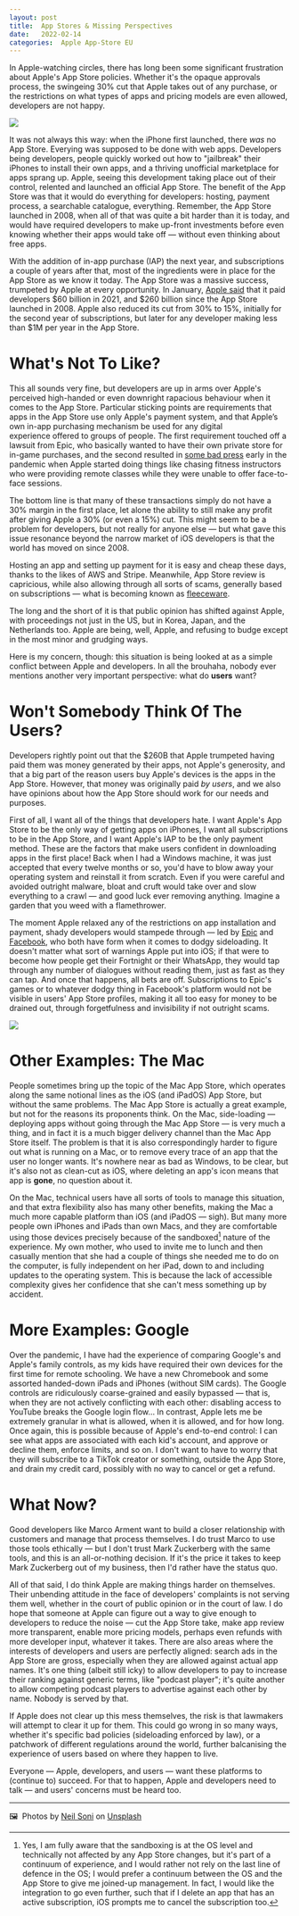 ```yaml
---
layout: post
title:  App Stores & Missing Perspectives 
date:   2022-02-14 
categories:  Apple App-Store EU
---
```


In Apple-watching circles, there has long been some significant frustration about Apple's App Store policies. Whether it's the opaque approvals process, the swingeing 30% cut that Apple takes out of any purchase, or the restrictions on what types of apps and pricing models are even allowed, developers are not happy.

![](/images/image.10.png)

It was not always this way: when the iPhone first launched, there *was* no App Store. Everying was supposed to be done with web apps. Developers being developers, people quickly worked out how to "jailbreak" their iPhones to install their own apps, and a thriving unofficial marketplace for apps sprang up. Apple, seeing this development taking place out of their control, relented and launched an official App Store. The benefit of the App Store was that it would do everything for developers: hosting, payment process, a searchable catalogue, everything. Remember, the App Store launched in 2008, when all of that was quite a bit harder than it is today, and would have required developers to make up-front investments before even knowing whether their apps would take off — without even thinking about free apps.

With the addition of in-app purchase (IAP) the next year, and subscriptions a couple of years after that, most of the ingredients were in place for the App Store as we know it today. The App Store was a massive success, trumpeted by Apple at every opportunity. In January, [Apple said](https://www.apple.com/newsroom/2022/01/apple-services-enrich-peoples-lives-throughout-the-year/) that it paid developers $60 billion in 2021, and $260 billion since the App Store launched in 2008. Apple also reduced its cut from 30% to 15%, initially for the second year of subscriptions, but later for any developer making less than $1M per year in the App Store.

# What's Not To Like?

This all sounds very fine, but developers are up in arms over Apple's perceived high-handed or even downright rapacious behaviour when it comes to the App Store. Particular sticking points are requirements that apps in the App Store use only Apple's payment system, and that Apple’s own in-app purchasing mechanism be used for any digital experience offered to groups of people. The first requirement touched off a lawsuit from Epic, who basically wanted to have their own private store for in-game purchases, and the second resulted in [some bad press](https://www.macrumors.com/2021/04/22/apple-extends-in-app-purchase-event-requirement/) early in the pandemic when Apple started doing things like chasing fitness instructors who were providing remote classes while they were unable to offer face-to-face sessions.

The bottom line is that many of these transactions simply do not have a 30% margin in the first place, let alone the ability to still make any profit after giving Apple a 30% (or even a 15%) cut. This might seem to be a problem for developers, but not really for anyone else — but what gave this issue resonance beyond the narrow market of iOS developers is that the world has moved on since 2008.

Hosting an app and setting up payment for it is easy and cheap these days, thanks to the likes of AWS and Stripe. Meanwhile, App Store review is capricious, while also allowing through all sorts of scams, generally based on subscriptions — what is becoming known as [fleeceware](https://www.wired.com/story/what-is-fleeceware-protect-yourself/).

The long and the short of it is that public opinion has shifted against Apple, with proceedings not just in the US, but in Korea, Japan, and the Netherlands too. Apple are being, well, Apple, and refusing to budge except in the most minor and grudging ways.

Here is my concern, though: this situation is being looked at as a simple conflict between Apple and developers. In all the brouhaha, nobody ever mentions another very important perspective: what do **users** want?

# Won't Somebody Think Of The Users?

Developers rightly point out that the $260B that Apple trumpeted having paid them was money generated by their apps, not Apple's generosity, and that a big part of the reason users buy Apple's devices is the apps in the App Store. However, that money was originally paid *by users*, and we also have opinions about how the App Store should work for our needs and purposes.

First of all, I want all of the things that developers hate. I want Apple's App Store to be the only way of getting apps on iPhones, I want all subscriptions to be in the App Store, and I want Apple's IAP to be the only payment method. These are the factors that make users confident in downloading apps in the first place! Back when I had a Windows machine, it was just accepted that every twelve months or so, you'd have to blow away your operating system and reinstall it from scratch. Even if you were careful and avoided outright malware, bloat and cruft would take over and slow everything to a crawl — and good luck ever removing anything. Imagine a garden that you weed with a flamethrower.

The moment Apple relaxed any of the restrictions on app installation and payment, shady developers would stampede through — led by [Epic](https://www.engadget.com/apple-epic-app-store-account-212948667.html) and [Facebook](https://appleinsider.com/articles/19/01/30/apple-has-revoked-facebooks-enterprise-developer-certificates-after-sideload-violations), who both have form when it comes to dodgy sideloading. It doesn't matter what sort of warnings Apple put into iOS; if that were to become how people get their Fortnight or their WhatsApp, they would tap through any number of dialogues without reading them, just as fast as they can tap. And once that happens, all bets are off. Subscriptions to Epic's games or to whatever dodgy thing in Facebook's platform would not be visible in users' App Store profiles, making it all too easy for money to be drained out, through forgetfulness and invisibility if not outright scams.

![](/images/image.11.png)

# Other Examples: The Mac

People sometimes bring up the topic of the Mac App Store, which operates along the same notional lines as the iOS (and iPadOS) App Store, but without the same problems. The Mac App Store is actually a great example, but not for the reasons its proponents think. On the Mac, side-loading — deploying apps without going through the Mac App Store — is very much a thing, and in fact it is a much bigger delivery channel than the Mac App Store itself. The problem is that it is also correspondingly harder to figure out what is running on a Mac, or to remove every trace of an app that the user no longer wants. It's nowhere near as bad as Windows, to be clear, but it's also not as clean-cut as iOS, where deleting an app's icon means that app is **gone**, no question about it.

On the Mac, technical users have all sorts of tools to manage this situation, and that extra flexibility also has many other benefits, making the Mac a much more capable platform than iOS (and iPadOS — sigh). But many more people own iPhones and iPads than own Macs, and they are comfortable using those devices precisely because of the sandboxed[^1] nature of the experience. My own mother, who used to invite me to lunch and then casually mention that she had a couple of things she needed me to do on the computer, is fully independent on her iPad, down to and including updates to the operating system. This is because the lack of accessible complexity gives her confidence that she can't mess something up by accident.

# More Examples: Google

Over the pandemic, I have had the experience of comparing Google's and Apple's family controls, as my kids have required their own devices for the first time for remote schooling. We have a new Chromebook and some assorted handed-down iPads and iPhones (without SIM cards). The Google controls are ridiculously coarse-grained and easily bypassed — that is, when they are not actively conflicting with each other: disabling access to YouTube breaks the Google login flow… In contrast, Apple lets me be extremely granular in what is allowed, when it is allowed, and for how long. Once again, this is possible because of Apple's end-to-end control: I can see what apps are associated with each kid's account, and approve or decline them, enforce limits, and so on. I don't want to have to worry that they will subscribe to a TikTok creator or something, outside the App Store, and drain my credit card, possibly with no way to cancel or get a refund.

# What Now?

Good developers like Marco Arment want to build a closer relationship with customers and manage that process themselves. I do trust Marco to use those tools ethically — but I don't trust Mark Zuckerberg with the same tools, and this is an all-or-nothing decision. If it's the price it takes to keep Mark Zuckerberg out of my business, then I'd rather have the status quo.

All of that said, I do think Apple are making things harder on themselves. Their unbending attitude in the face of developers' complaints is not serving them well, whether in the court of public opinion or in the court of law. I do hope that someone at Apple can figure out a way to give enough to developers to reduce the noise — cut the App Store take, make app review more transparent, enable more pricing models, perhaps even refunds with more developer input, whatever it takes. There are also areas where the interests of developers and users are perfectly aligned: search ads in the App Store are gross, especially when they are allowed against actual app names. It's one thing (albeit still icky) to allow developers to pay to increase their ranking against generic terms, like "podcast player"; it's quite another to allow competing podcast players to advertise against each other by name. Nobody is served by that.

If Apple does not clear up this mess themselves, the risk is that lawmakers will attempt to clear it up for them. This could go wrong in so many ways, whether it's specific bad policies (sideloading enforced by law), or a patchwork of different regulations around the world, further balcanising the experience of users based on where they happen to live.

Everyone — Apple, developers, and users — want these platforms to (continue to) succeed. For that to happen, Apple and developers need to talk — and users' concerns must be heard too.

***
🖼️  Photos by [Neil Soni](https://unsplash.com/@neilsoniphotography) on [Unsplash](https://www.unsplash.com)

[^1]: Yes, I am fully aware that the sandboxing is at the OS level and technically not affected by any App Store changes, but it's part of a continuum of experience, and I would rather not rely on the last line of defence in the OS; I would prefer a continuum between the OS and the App Store to give me joined-up management. In fact, I would like the integration to go even further, such that if I delete an app that has an active subscription, iOS prompts me to cancel the subscription too.

